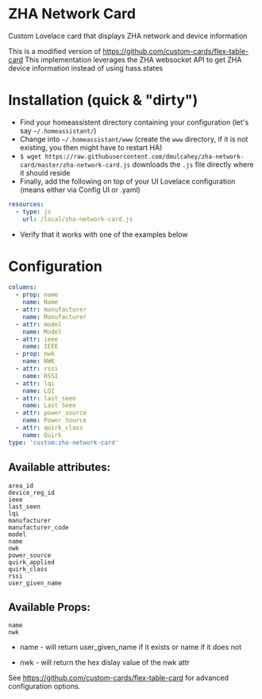 # ZHA Network Card
Custom Lovelace card that displays ZHA network and device information

This is a modified version of https://github.com/custom-cards/flex-table-card This implementation leverages the ZHA websocket API to get ZHA device information instead of using hass.states

# Installation (quick & "dirty")

* Find your homeassistent directory containing your configuration (let's say `~/.homeassistant/`)
* Change into `~/.homeassistant/www` (create the `www` directory, if it is not existing, you then might have to restart HA)
* `$ wget https://raw.githubusercontent.com/dmulcahey/zha-network-card/master/zha-network-card.js` downloads the `.js` file directly where it should reside
* Finally, add the following on top of your UI Lovelace configuration (means either via Config UI or .yaml)
``` yaml
resources:
  - type: js
    url: /local/zha-network-card.js
```
* Verify that it works with one of the examples below

# Configuration

``` yaml
columns:
  - prop: name
    name: Name
  - attr: manufacturer
    name: Manufacturer
  - attr: model
    name: Model
  - attr: ieee
    name: IEEE
  - prop: nwk
    name: NWK
  - attr: rssi
    name: RSSI
  - attr: lqi
    name: LQI
  - attr: last_seen
    name: Last Seen
  - attr: power_source
    name: Power Source
  - attr: quirk_class
    name: Quirk
type: 'custom:zha-network-card'
```

## Available attributes:

```
area_id
device_reg_id
ieee
last_seen
lqi
manufacturer
manufacturer_code
model
name
nwk
power_source
quirk_applied
quirk_class
rssi
user_given_name
```

## Available Props:

```
name
nwk
```

- name - will return user_given_name if it exists or name if it does not

- nwk - will return the hex dislay value of the nwk attr



See https://github.com/custom-cards/flex-table-card for advanced configuration options.
